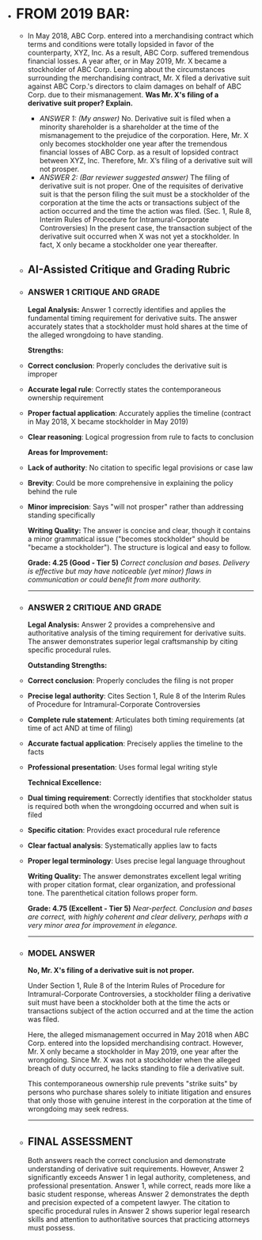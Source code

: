 - # FROM 2019 BAR:
	- In May 2018, ABC Corp. entered into a merchandising contract which terms and conditions were totally lopsided in favor of the counterparty, XYZ, Inc. As a result, ABC Corp. suffered tremendous financial losses.
	  A year after, or in May 2019, Mr. X became a stockholder of ABC Corp. Learning about the circumstances surrounding the merchandising contract, Mr. X filed a derivative suit against ABC Corp.'s directors to claim damages on behalf of ABC Corp. due to their mismanagement. **Was Mr. X's filing of a derivative suit proper? Explain.**
		- *ANSWER 1: (My answer)*
		  No. Derivative suit is filed when a minority shareholder is a shareholder at the time of the mismanagement to the prejudice of the corporation. Here, Mr. X only becomes  stockholder one year after the tremendous financial losses of ABC Corp. as a result of lopsided contract between XYZ, Inc. Therefore, Mr. X’s filing of a derivative suit will not prosper.
		- *ANSWER 2: (Bar reviewer suggested answer)*
		  The filing of derivative suit is not proper. One of the requisites of derivative suit is that the person filing the suit must be a stockholder of the corporation at the time the acts or transactions subject of the action occurred and the time the action was filed. (Sec. 1, Rule 8, Interim Rules of Procedure for Intramural-Corporate Controversies) In the present case, the transaction subject of the derivative suit occurred when X was not yet a stockholder. In fact, X only became a stockholder one year thereafter.
	- ## AI-Assisted Critique and Grading Rubric
	- ### **ANSWER 1 CRITIQUE AND GRADE**
	  **Legal Analysis:**
	  Answer 1 correctly identifies and applies the fundamental timing requirement for derivative suits. The answer accurately states that a stockholder must hold shares at the time of the alleged wrongdoing to have standing.
	  
	  **Strengths:**
	- **Correct conclusion**: Properly concludes the derivative suit is improper
	- **Accurate legal rule**: Correctly states the contemporaneous ownership requirement
	- **Proper factual application**: Accurately applies the timeline (contract in May 2018, X became stockholder in May 2019)
	- **Clear reasoning**: Logical progression from rule to facts to conclusion
	  
	  **Areas for Improvement:**
	- **Lack of authority**: No citation to specific legal provisions or case law
	- **Brevity**: Could be more comprehensive in explaining the policy behind the rule
	- **Minor imprecision**: Says "will not prosper" rather than addressing standing specifically
	  
	  **Writing Quality:**
	  The answer is concise and clear, though it contains a minor grammatical issue ("becomes stockholder" should be "became a stockholder"). The structure is logical and easy to follow.
	  
	  **Grade: 4.25 (Good - Tier 5)**
	  *Correct conclusion and bases. Delivery is effective but may have noticeable (yet minor) flaws in communication or could benefit from more authority.*
	  
	  ---
	- ### **ANSWER 2 CRITIQUE AND GRADE**
	  
	  **Legal Analysis:**
	  Answer 2 provides a comprehensive and authoritative analysis of the timing requirement for derivative suits. The answer demonstrates superior legal craftsmanship by citing specific procedural rules.
	  
	  **Outstanding Strengths:**
	- **Correct conclusion**: Properly concludes the filing is not proper
	- **Precise legal authority**: Cites Section 1, Rule 8 of the Interim Rules of Procedure for Intramural-Corporate Controversies
	- **Complete rule statement**: Articulates both timing requirements (at time of act AND at time of filing)
	- **Accurate factual application**: Precisely applies the timeline to the facts
	- **Professional presentation**: Uses formal legal writing style
	  
	  **Technical Excellence:**
	- **Dual timing requirement**: Correctly identifies that stockholder status is required both when the wrongdoing occurred and when suit is filed
	- **Specific citation**: Provides exact procedural rule reference
	- **Clear factual analysis**: Systematically applies law to facts
	- **Proper legal terminology**: Uses precise legal language throughout
	  
	  **Writing Quality:**
	  The answer demonstrates excellent legal writing with proper citation format, clear organization, and professional tone. The parenthetical citation follows proper form.
	  
	  **Grade: 4.75 (Excellent - Tier 5)**
	  *Near-perfect. Conclusion and bases are correct, with highly coherent and clear delivery, perhaps with a very minor area for improvement in elegance.*
	  
	  ---
	- ### **MODEL ANSWER**
	  
	  **No, Mr. X's filing of a derivative suit is not proper.**
	  
	  Under Section 1, Rule 8 of the Interim Rules of Procedure for Intramural-Corporate Controversies, a stockholder filing a derivative suit must have been a stockholder both at the time the acts or transactions subject of the action occurred and at the time the action was filed.
	  
	  Here, the alleged mismanagement occurred in May 2018 when ABC Corp. entered into the lopsided merchandising contract. However, Mr. X only became a stockholder in May 2019, one year after the wrongdoing. Since Mr. X was not a stockholder when the alleged breach of duty occurred, he lacks standing to file a derivative suit.
	  
	  This contemporaneous ownership rule prevents "strike suits" by persons who purchase shares solely to initiate litigation and ensures that only those with genuine interest in the corporation at the time of wrongdoing may seek redress.
	  
	  ---
	- ## **FINAL ASSESSMENT**
	  
	  Both answers reach the correct conclusion and demonstrate understanding of derivative suit requirements. However, Answer 2 significantly exceeds Answer 1 in legal authority, completeness, and professional presentation. Answer 1, while correct, reads more like a basic student response, whereas Answer 2 demonstrates the depth and precision expected of a competent lawyer. The citation to specific procedural rules in Answer 2 shows superior legal research skills and attention to authoritative sources that practicing attorneys must possess.